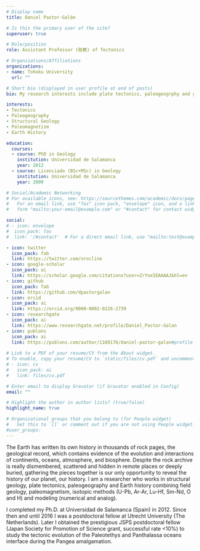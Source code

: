 ```yaml
---
# Display name
title: Daniel Pastor-Galán

# Is this the primary user of the site?
superuser: true

# Role/position
role: Assistant Professor (助教) of Tectonics

# Organizations/Affiliations
organizations:
- name: Tohoku University
  url: ""

# Short bio (displayed in user profile at end of posts)
bio: My research interests include plate tectonics, paleogeogrphy and geodynamics

interests:
- Tectonics
- Paleogeography
- Structural Geology
- Paleomagnetism
- Earth History

education:
  courses:
  - course: PhD in Geology
    institution: Universidad de Salamanca
    year: 2012
  - course: Licenciado (BSc+MSc) in Geology
    institution: Universidad de Salamanca
    year: 2009

# Social/Academic Networking
# For available icons, see: https://sourcethemes.com/academic/docs/page-builder/#icons
#   For an email link, use "fas" icon pack, "envelope" icon, and a link in the
#   form "mailto:your-email@example.com" or "#contact" for contact widget.

social:
# - icon: envelope
#  icon_pack: fas
#  link: '/#contact'  # For a direct email link, use "mailto:test@example.org".

- icon: twitter
  icon_pack: fab
  link: https://twitter.com/orocline
- icon: google-scholar
  icon_pack: ai
  link: https://scholar.google.com/citations?user=ZrYoeIEAAAAJ&hl=en
- icon: github
  icon_pack: fab
  link: https://github.com/dpastorgalan
- icon: orcid
  icon_pack: ai
  link: https://orcid.org/0000-0002-0226-2739
- icon: researchgate
  icon_pack: ai
  link: https://www.researchgate.net/profile/Daniel_Pastor-Galan
- icon: publons
  icon_pack: ai
  link: https://publons.com/author/1169176/daniel-pastor-galan#profile
  
# Link to a PDF of your resume/CV from the About widget.
# To enable, copy your resume/CV to `static/files/cv.pdf` and uncomment the lines below.
# - icon: cv
#   icon_pack: ai
#   link: files/cv.pdf

# Enter email to display Gravatar (if Gravatar enabled in Config)
email: ""

# Highlight the author in author lists? (true/false)
highlight_name: true

# Organizational groups that you belong to (for People widget)
#   Set this to `[]` or comment out if you are not using People widget.
#user_groups:
---
```


The Earth has written its own history in thousands of rock pages, the geological record, which contains evidence of the evolution and interactions of continents, oceans, atmosphere, and biosphere. Despite the rock archive is really dismembered, scattered and hidden in remote places or deeply buried, gathering the pieces together is our only opportunity to reveal the history of our planet, our history. I am a researcher who works in structural geology, plate tectonics, paleogeography and Earth history combining field geology, paleomagnetism, isotopic methods (U-Pb, Ar-Ar, Lu-Hf, Sm-Nd, O and H) and modeling (numerical and analog).

I completed my Ph.D. at Universidad de Salamanca (Spain) in 2012. Since then and until 2016 I was a postdoctoral fellow at Utrecht University (The Netherlands). Later I obtained the prestigious JSPS postdoctoral fellow (Japan Society for Promotion of Science grant, successful rate <10%) to study the tectonic evolution of the Paleotethys and Panthalassa oceans interface during the Pangea amalgamation.
